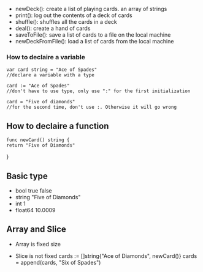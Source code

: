 * newDeck():         create a list of playing cards. an array of strings
* print():           log out the contents of a deck of cards
* shuffle():         shuffles all the cards in a deck
* deal():            create a hand of cards
* saveToFile():      save a list of cards to a file on the local machine
* newDeckFromFile(): load a list of cards from the local machine

### How to declaire a variable
    var card string = "Ace of Spades"
    //declare a variable with a type

    card := "Ace of Spades" 
    //don't have to use type, only use ":" for the first initialization

    card = "Five of diamonds"
    //for the second time, don't use :. Otherwise it will go wrong

## How to declaire a function
    func newCard() string {
	return "Five of Diamonds"
}

## Basic type
* bool    true false
* string  "Five of Diamonds"
* int     1
* float64 10.0009

## Array and Slice
* Array is fixed size
    
* Slice is not fixed
    cards := []string{"Ace of Diamonds", newCard()}
    cards = append(cards, "Six of Spades")

